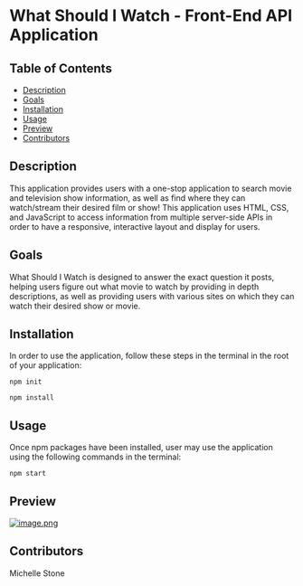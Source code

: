 # What Should I Watch - Front-End API Application

## Table of Contents

- [Description](#description)
- [Goals](#goals)
- [Installation](#installation)
- [Usage](#usage)
- [Preview](#preview)
- [Contributors](#contributors)

## Description

This application provides users with a one-stop application to search movie and television show information, as well as find where they can watch/stream their desired film or show! This application uses HTML, CSS, and JavaScript to access information from multiple server-side APIs in order to have a responsive, interactive layout and display for users.

## Goals

What Should I Watch is designed to answer the exact question it posts, helping users figure out what movie to watch by providing in depth descriptions, as well as providing users with various sites on which they can watch their desired show or movie.


## Installation

In order to use the application, follow these steps in the terminal in the root of your application:

`npm init`

`npm install`

## Usage

Once npm packages have been installed, user may use the application using the following commands in the terminal:

`npm start`

## Preview

[![image.png](https://i.postimg.cc/mrzM7k7H/image.png)](https://postimg.cc/Z9mCST7b)

## Contributors

Michelle Stone
